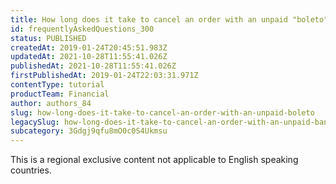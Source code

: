 ```yaml
---
title: How long does it take to cancel an order with an unpaid "boleto"?
id: frequentlyAskedQuestions_300
status: PUBLISHED
createdAt: 2019-01-24T20:45:51.983Z
updatedAt: 2021-10-28T11:55:41.026Z
publishedAt: 2021-10-28T11:55:41.026Z
firstPublishedAt: 2019-01-24T22:03:31.971Z
contentType: tutorial
productTeam: Financial
author: authors_84
slug: how-long-does-it-take-to-cancel-an-order-with-an-unpaid-boleto
legacySlug: how-long-does-it-take-to-cancel-an-order-with-an-unpaid-bank-payment-slip
subcategory: 3Gdgj9qfu8mO0c0S4Ukmsu
---
```


<div class="alert alert-warning" role="alert">This is a regional exclusive content not applicable to 
English speaking countries.</div>
